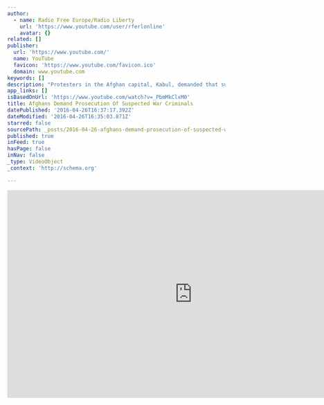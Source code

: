 ```yaml
---
author:
  - name: Radio Free Europe/Radio Liberty
    url: 'https://www.youtube.com/user/rferlonline'
    avatar: {}
related: []
publisher:
  url: 'https://www.youtube.com/'
  name: YouTube
  favicon: 'https://www.youtube.com/favicon.ico'
  domain: www.youtube.com
keywords: []
description: "Protesters in the Afghan capital, Kabul, demanded that suspect war criminals in the country face justice. They called for the abolition of an amnesty law that prevents the prosecution of alleged war crimes committed in Afghanistan in recent decades. (RFE/RL's Radio Free Afghanistan) Originally published at - http://www.rferl.org/media/video/afghans-demand-prosecution-of-suspected-war-criminals/27699468.html"
app_links: []
isBasedOnUrl: 'https://www.youtube.com/watch?v=_PbmMkClxM0'
title: Afghans Demand Prosecution Of Suspected War Criminals
datePublished: '2016-04-26T16:37:17.392Z'
dateModified: '2016-04-26T16:35:03.871Z'
starred: false
sourcePath: _posts/2016-04-26-afghans-demand-prosecution-of-suspected-war-criminals.md
published: true
inFeed: true
hasPage: false
inNav: false
_type: VideoObject
_context: 'http://schema.org'

---
```

<iframe src="https://cdn.embedly.com/widgets/media.html?src=https%3A%2F%2Fwww.youtube.com%2Fembed%2F_PbmMkClxM0%3Ffeature%3Doembed&amp;url=https%3A%2F%2Fwww.youtube.com%2Fwatch%3Fv%3D_PbmMkClxM0&amp;image=https%3A%2F%2Fi.ytimg.com%2Fvi%2F_PbmMkClxM0%2Fhqdefault.jpg&amp;key=b7d04c9b404c499eba89ee7072e1c4f7&amp;type=text%2Fhtml&amp;schema=youtube" width="854" height="480" scrolling="no" frameborder="0" allowfullscreen="" style=""></iframe>